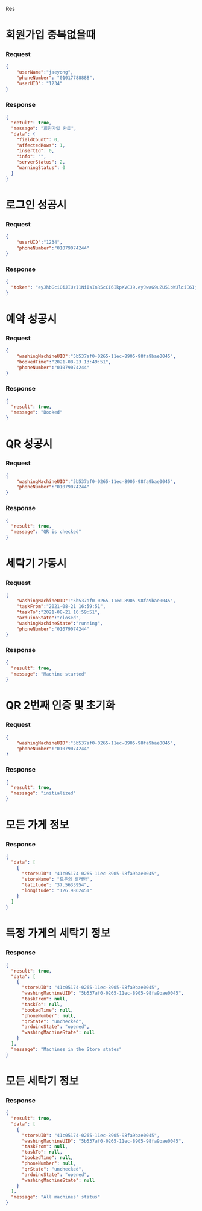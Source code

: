 Res

# 회원가입 중복없을때

### Request
```JSON
{
    "userName":"jaeyong",
    "phoneNumber": "01017788888",
    "userUID": "1234"
}
```

### Response
```JSON
{
  "retult": true,
  "message": "회원가입 완료",
  "data": {
    "fieldCount": 0,
    "affectedRows": 1,
    "insertId": 0,
    "info": "",
    "serverStatus": 2,
    "warningStatus": 0
  }
}
```

# 로그인 성공시
### Request
```JSON
{
    "userUID":"1234",
    "phoneNumber":"01079074244"
}
```

### Response
```JSON
{
  "token": "eyJhbGciOiJIUzI1NiIsInR5cCI6IkpXVCJ9.eyJwaG9uZU51bWJlciI6IjAxMDc5MDc0MjQ0IiwiaWF0IjoxNjI5NjkxNTQwLCJleHAiOjE2Mjk3MzQ3NDB9.6JkIvYbw-VkYgGr4z8XAATkHoghgNY0_55aMQIQ4d24"
}
```

# 예약 성공시
### Request
```JSON
{
    "washingMachineUID":"5b537af0-0265-11ec-8905-98fa9bae0045",
    "bookedTime":"2021-08-23 13:49:51",
    "phoneNumber":"01079074244"
}
```

### Response
```JSON
{
  "result": true,
  "message": "Booked"
}
```

# QR 성공시
### Request
```JSON
{
    "washingMachineUID":"5b537af0-0265-11ec-8905-98fa9bae0045",
    "phoneNumber":"01079074244"
}
```

### Response
```JSON
{
  "result": true,
  "message": "QR is checked"
}
```

# 세탁기 가동시
### Request
```JSON
{
    "washingMachineUID":"5b537af0-0265-11ec-8905-98fa9bae0045",
    "taskFrom":"2021-08-21 16:59:51",
    "taskTo":"2021-08-21 16:59:51",
    "arduinoState":"closed",
    "washingMachineState":"running",
    "phoneNumber":"01079074244"
}
```

### Response
```JSON
{
  "result": true,
  "message": "Machine started"
}
```

# QR 2번째 인증 및 초기화
### Request
```JSON
{
    "washingMachineUID":"5b537af0-0265-11ec-8905-98fa9bae0045",
    "phoneNumber":"01079074244"
}
```

### Response
```JSON
{
  "result": true,
  "message": "initialized"
}
```


# 모든 가게 정보

### Response
```JSON
{
  "data": [
    {
      "storeUID": "41c05174-0265-11ec-8905-98fa9bae0045",
      "storeName": "모두의 빨래방",
      "latitude": "37.5633954",
      "longitude": "126.9862451"
    }
  ]
}
```

# 특정 가게의 세탁기 정보

### Response
```JSON
{
  "result": true,
  "data": [
    {
      "storeUID": "41c05174-0265-11ec-8905-98fa9bae0045",
      "washingMachineUID": "5b537af0-0265-11ec-8905-98fa9bae0045",
      "taskFrom": null,
      "taskTo": null,
      "bookedTime": null,
      "phoneNumber": null,
      "qrState": "unchecked",
      "arduinoState": "opened",
      "washingMachineState": null
    }
  ],
  "message": "Machines in the Store states"
}
```

# 모든 세탁기 정보

### Response
```JSON
{
  "result": true,
  "data": [
    {
      "storeUID": "41c05174-0265-11ec-8905-98fa9bae0045",
      "washingMachineUID": "5b537af0-0265-11ec-8905-98fa9bae0045",
      "taskFrom": null,
      "taskTo": null,
      "bookedTime": null,
      "phoneNumber": null,
      "qrState": "unchecked",
      "arduinoState": "opened",
      "washingMachineState": null
    }
  ],
  "message": "All machines' status"
}
```


